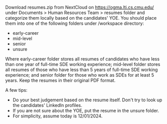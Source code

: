 Download resumes.zip from NextCloud on https://ogma.lti.cs.cmu.edu/ under Documents > Human Resources Team > resumes folder and categorize them locally based on the candidates' YOE. You should place them into one of the following folders under /workspace directory:

- early-career
- mid-level
- senior
- unsure

Where early-career folder stores all resumes of candidates who have less than one year of full-time SDE working experience; mid-level folder stores all resumes of those who have less than 5 years of full-time SDE working experience; and senior folder for those who work as SDEs for at least 5 years. Keep the resumes in their original PDF format.

A few tips:

* Do your best judgement based on the resume itself. Don't try to look up the candidates' LinkedIn profiles.
* If you are not sure about the YOE, put the resume in the unsure folder.
* For simplicity, assume today is 12/01/2024.
